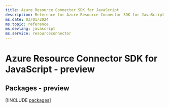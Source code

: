 ```yaml
---
title: Azure Resource Connector SDK for JavaScript
description: Reference for Azure Resource Connector SDK for JavaScript
ms.date: 03/01/2024
ms.topic: reference
ms.devlang: javascript
ms.service: resourceconnector
---
```

# Azure Resource Connector SDK for JavaScript - preview
## Packages - preview
[!INCLUDE [packages](resource-connector-index.md)]